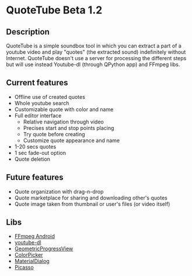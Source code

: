 # QuoteTube Beta 1.2
## Description
QuoteTube is a simple soundbox tool in which you can extract a part of a youtube video and play "quotes" (the extracted sound) indefinitely without Internet. QuoteTube doesn't use a server for processing the different steps but will use instead Youtube-dl (through QPython app) and FFmpeg libs.
## Current features

* Offline use of created quotes
* Whole youtube search
* Customizable quote with color and name
* Full editor interface
  * Relative navigation through video
  * Precises start and stop points placing
  * Try quote before creating
  * Customize quote appearance and name
* 1-20 secs quotes
* 1 sec fade-out option
* Quote deletion

## Future features

* Quote organization with drag-n-drop
* Quote marketplace for sharing and downloading other's quotes
* Quote image taken from thumbnail or user's files (or video itself)

## Libs

* [FFmpeg Android](http://writingminds.github.io/ffmpeg-android-java/)
* [youtube-dl](https://rg3.github.io/youtube-dl/)
* [GeometricProgressView](https://android-arsenal.com/details/1/5376)
* [ColorPicker](https://android-arsenal.com/details/1/5067)
* [MaterialDialog](https://github.com/afollestad/material-dialogs)
* [Picasso](http://square.github.io/picasso/)
